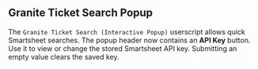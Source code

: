 ## Granite Ticket Search Popup

The `Granite Ticket Search (Interactive Popup)` userscript allows quick Smartsheet searches.
The popup header now contains an **API Key** button. Use it to view or change the
stored Smartsheet API key. Submitting an empty value clears the saved key.

